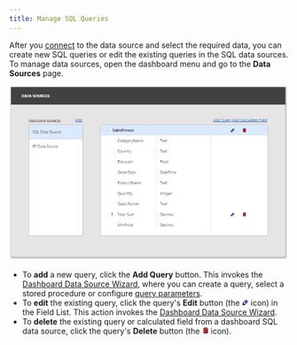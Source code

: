 ```yaml
---
title: Manage SQL Queries
---
```

After you [connect](../../../../../dashboard-for-web/articles/web-dashboard-designer-mode/providing-data/connect-to-an-existing-data-source.md) to the data source and select the required data, you can create new SQL queries or edit the existing queries in the SQL data sources. To manage data sources, open the dashboard menu and go to the **Data Sources** page.

![wdd-data-sources-page](../../../../images/Img124589.png)
* To **add** a new query, click the **Add Query** button. This invokes the [Dashboard Data Source Wizard](../../../../../dashboard-for-web/articles/web-dashboard-designer-mode/providing-data/working-with-sql-data-sources/dashboard-data-source-wizard.md), where you can create a query, select a stored procedure or configure [query parameters](../../../../../dashboard-for-web/articles/web-dashboard-designer-mode/providing-data/working-with-sql-data-sources/pass-query-parameters.md).
* To **edit** the existing query, click the query's **Edit** button (the ![wdd-icon-edit-query](../../../../images/Img125497.png) icon) in the Field List. This action invokes the [Dashboard Data Source Wizard](../../../../../dashboard-for-web/articles/web-dashboard-designer-mode/providing-data/working-with-sql-data-sources/dashboard-data-source-wizard.md).
* To **delete** the existing query or calculated field from a dashboard SQL data source, click the query's **Delete** button (the ![wdd-icon-delete-query](../../../../images/Img125498.png) icon).
